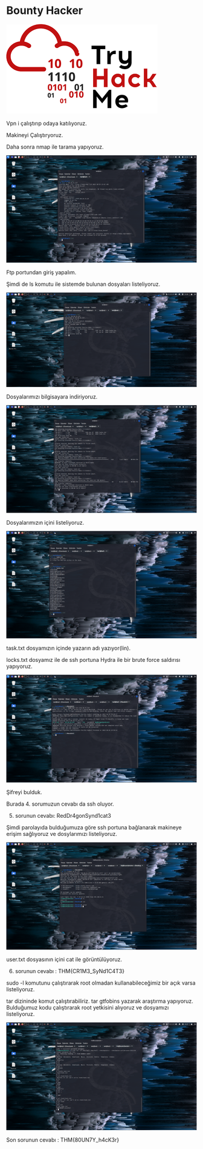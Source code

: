 # Bounty Hacker

![TryHackMeLogo](https://github.com/cdemir7/TryHackMe-CTF-Solutions/blob/main/Basic-Pentesting/Basic-Pentesting-Images/TryHackMeLogo.png)

Vpn i çalıştırıp odaya katılıyoruz.

Makineyi Çalıştıryoruz.

Daha sonra nmap ile tarama yapıyoruz.

![Bounty-Hacker-1](https://github.com/cdemir7/TryHackMe-CTF-Solutions/blob/main/Bounty-Hacker/Bounty-Hacker-Images/Bounty-Hacker-1.png)

Ftp portundan giriş yapalım.

Şimdi de ls komutu ile sistemde bulunan dosyaları listeliyoruz.

![Bounty-Hacker-2](https://github.com/cdemir7/TryHackMe-CTF-Solutions/blob/main/Bounty-Hacker/Bounty-Hacker-Images/Bounty-Hacker-2.png)

Dosyalarımızı bilgisayara indiriyoruz.

![Bounty-Hacker-3](https://github.com/cdemir7/TryHackMe-CTF-Solutions/blob/main/Bounty-Hacker/Bounty-Hacker-Images/Bounty-Hacker-3.png)

Dosyalarımızın içini listeliyoruz.

![Bounty-Hacker-4](https://github.com/cdemir7/TryHackMe-CTF-Solutions/blob/main/Bounty-Hacker/Bounty-Hacker-Images/Bounty-Hacker-4.png)

task.txt dosyamızın içinde yazarın adı yazıyor(lin).

locks.txt dosyamız ile de ssh portuna Hydra ile bir brute force saldırısı yapıyoruz.

![Bounty-Hacker-5](https://github.com/cdemir7/TryHackMe-CTF-Solutions/blob/main/Bounty-Hacker/Bounty-Hacker-Images/Bounty-Hacker-5.png)

Şifreyi bulduk.

Burada 4. sorumuzun cevabı da ssh oluyor.

5. sorunun cevabı: RedDr4gonSynd1cat3

Şimdi parolayıda bulduğumuza göre ssh portuna bağlanarak makineye erişim sağlıyoruz ve dosylarımızı listeliyoruz.

![Bounty-Hacker-6](https://github.com/cdemir7/TryHackMe-CTF-Solutions/blob/main/Bounty-Hacker/Bounty-Hacker-Images/Bounty-Hacker-6.png)

user.txt dosyasının içini cat ile görüntülüyoruz.

6. sorunun cevabı : THM{CR1M3_SyNd1C4T3}

sudo -l komutunu çalıştırarak root olmadan kullanabileceğimiz bir açık varsa listeliyoruz.

tar dizininde komut çalıştırabiliriz.
tar gtfobins yazarak araştırma yapıyoruz.
Bulduğumuz kodu çalıştırarak root yetkisini alıyoruz ve dosyamızı listeliyoruz.

![Bounty-Hacker-7](https://github.com/cdemir7/TryHackMe-CTF-Solutions/blob/main/Bounty-Hacker/Bounty-Hacker-Images/Bounty-Hacker-7.png)

Son sorunun cevabı : THM{80UN7Y_h4cK3r}
